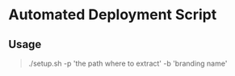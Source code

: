 # Automated Deployment Script
## Usage ##
> ./setup.sh -p 'the path where to extract' -b 'branding name'
